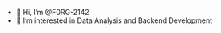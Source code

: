 - 👋 Hi, I’m @F0RG-2142
- 👀 I’m interested in Data Analysis and Backend Development

<!---
F0RG-2142/F0RG-2142 is a ✨ special ✨ repository because its `README.md` (this file) appears on your GitHub profile.
You can click the Preview link to take a look at your changes.
--->
